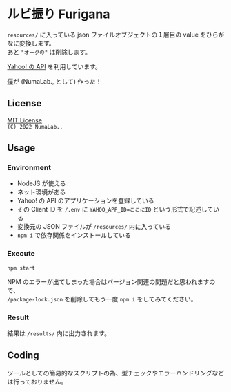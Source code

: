 # ルビ振り Furigana

`resources/` に入っている json ファイルオブジェクトの１層目の value をひらがなに変換します。  
あと `"オークの"` は削除します。  

[Yahoo! の API](//developer.yahoo.co.jp/webapi/jlp/furigana/v2/furigana.html) を利用しています。  

[僕](//github.com/TwoSquirrels)が (NumaLab., として) 作った！  

## License

[MIT License](/LICENSE)  
`(C) 2022 NumaLab.,`  

## Usage

### Environment

- NodeJS が使える
- ネット環境がある
- Yahoo! の API のアプリケーションを登録している
- その Client ID を `/.env` に `YAHOO_APP_ID=ここにID` という形式で記述している
- 変換元の JSON ファイルが `/resources/` 内に入っている
- `npm i` で依存関係をインストールしている

### Execute

```shell
npm start
```

NPM のエラーが出てしまった場合はバージョン関連の問題だと思われますので、  
`/package-lock.json` を削除してもう一度 `npm i` をしてみてください。  

### Result

結果は `/results/` 内に出力されます。  

## Coding

ツールとしての簡易的なスクリプトの為、型チェックやエラーハンドリングなどは行っておりません。  
